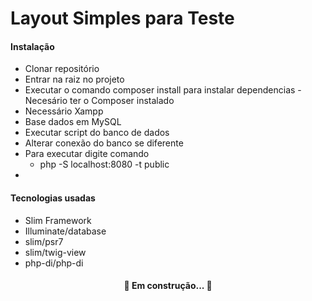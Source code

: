 # Layout Simples para Teste

#### Instalação

<!-- ts -->
 * Clonar repositório
 * Entrar na raiz no projeto
 * Executar o comando composer install para instalar dependencias - Necesário ter o Composer instalado
 * Necessário Xampp
 * Base dados em MySQL
 * Executar script do banco de dados
 * Alterar conexão do banco se diferente
 * Para executar digite comando
    - php -S localhost:8080 -t public
 * 
 <!-- te -->

#### Tecnologias usadas

<!-- ts -->
* Slim Framework
* Illuminate/database
* slim/psr7
* slim/twig-view
* php-di/php-di
 <!-- te -->

<h4 align="center"> 
	🚧 Em construção...  🚧
</h4>